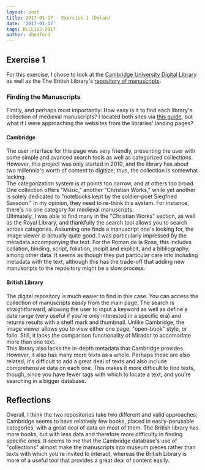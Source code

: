 ```yaml
---
layout: post
title: 2017-01-17 - Exercise 1 (Dylan)
date: '2017-01-17'
tags: DLCL122-2017
author: dbedford
---
```


## Exercise 1

For this exercise, I chose to look at the [Cambridge University Digital Library](http://cudl.lib.cam.ac.uk/)  
as well as the The British Library's [repository of manuscripts](http://www.bl.uk/manuscripts/).  

### Finding the Manuscripts  
Firstly, and perhaps most importantly: How easy is it to find each library's collection of medieval manuscripts? I located both sites via [this guide](http://guides.nyu.edu/c.php?g=276597&p=1844931), but what if I were approaching the websites from the libraries' landing pages?  
#### Cambridge
The user interface for this page was very friendly, presenting the user with some simple and avanced search tools as well as categorized collections. However, this project was only started in 2010, and the library has about two millennia's worth of content to digitize; thus, the collection is somewhat lacking.  
The categorization system is at points too narrow, and at others too broad. One collection offers "Music," another "Christian Works," while yet another is solely dedicated to "notebooks kept by the soldier-poet Siegfried Sassoon." In my opinion, they need to re-think this system. For instance, there's no one category for medieval manuscripts.   
Ultimately, I was able to find many in the "Christian Works" section, as well as the Royal Library, and thankfully the search tool allows you to search across categories.
Assuming one finds a manuscript one's looking for, the image viewer is actually quite good. I was particularly impressed by the metadata accompanying the text. For the Roman de la Rose, this includes collation, binding, script, foliation, incipit and explicit, and a bibliography, among other data. It seems as though they put particular care into including metadata with the text, although this has the trade-off that adding new manuscripts to the repository might be a slow process.  

#### British Library
The digital repository is much easier to find in this case. You can access the collection of manuscripts easily from the main page. The search is straightforward, allowing the user to input a keyword as well as define a date range (very useful if you're only interested in a specific era) and returns results with a shelf mark and thumbnail. Unlike Cambridge, the image viewer allows you to view either one page, "open-book" style, or folio. Still, it lacks the comparison functionality of Mirador to accomodate more than one text.  
This library also lacks the in-depth metadata that Cambridge provides. However, it also has many more texts as a whole. Perhaps these are also related; it's difficult to add a great deal of texts and also include comprehensive data on each one. This makes it more difficult to find texts, though, since you have fewer tags with which to locate a text, and you're searching in a bigger database.

## Reflections  
Overall, I think the two repositories take two different and valid approaches; Cambridge seems to have relatively few books, placed in easily-perusable categories, with a great deal of data on most of them. The British library has more books, but with less data and therefore more difficulty in finding specific ones. It seems to me that the Cambridge database's use of "collections" almost make the manuscripts into museum pieces rather than texts with which you're invited to interact, whereas the British Library is more of a useful tool that provides a great deal of content easily. 




 
